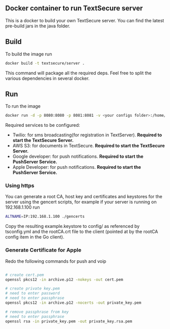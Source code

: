 Docker container to run TextSecure server
-----------------------------------------

This is a docker to build your own TextSecure server. You can find the latest pre-build jars in the java folder.

## Build

To build the image run
```bash
docker build -t textsecure/server .
```
This command will package all the required deps. Feel free to split the various dependencies in several docker.

## Run

To run the image

```bash
docker run -d -p 8080:8080 -p 8081:8081 -v <your configs folder>:/home/whisper/config -v <your certs folder>:/home/whisper/certs textsecure/docker
```

Required services to be configured:

- Twilio: for sms broadcasting(for registration in TextServer). **Required to start the TextSecure Server.**
- AWS S3: for documents in TextSecure. **Required to start the TextSecure Server.**
- Google developer: for push notifications. **Required to start the PushServer Service.**
- Apple Developer: for push notifications. **Required to start the PushServer Service.**


### Using https

You can generate a root CA, host key and certificates and keystores for the server
using the gencert scripts, for example if your server is running on 192.168.1.100 run

```bash
ALTNAME=IP:192.168.1.100 ./gencerts
```

Copy the resulting example.keystore to config/ as referenced by tsconfig.yml and
the rootCA.crt file to the client (pointed at by the rootCA config item in the Go client).

### Generate Certificate for Apple

Redo the following commands for push and voip
```bash

# create cert.pem
openssl pkcs12 -in archive.p12 -nokeys -out cert.pem

# create private key.pem
# need to enter password
# need to enter passphrase
openssl pkcs12 -in archive.p12 -nocerts -out private_key.pem

# remove passphrase from key
# need to enter passphrase
openssl rsa -in private_key.pem -out private_key.rsa.pem

```
